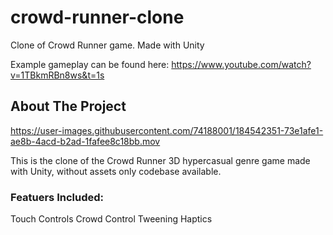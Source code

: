 # crowd-runner-clone
Clone of Crowd Runner game. Made with Unity

Example gameplay can be found here: https://www.youtube.com/watch?v=1TBkmRBn8ws&t=1s

## About The Project

https://user-images.githubusercontent.com/74188001/184542351-73e1afe1-ae8b-4acd-b2ad-1fafee8c18bb.mov

This is the clone of the Crowd Runner 3D hypercasual genre game made with Unity, without assets only codebase available.

### Featuers Included:
Touch Controls
Crowd Control
Tweening
Haptics
